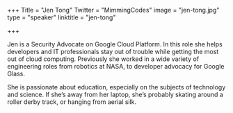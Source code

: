 +++
Title = "Jen Tong"
Twitter = "MimmingCodes"
image = "jen-tong.jpg"
type = "speaker"
linktitle = "jen-tong"

+++

Jen is a Security Advocate on Google Cloud Platform. In this role she helps developers and IT professionals stay out of trouble while getting the most out of cloud computing. Previously she worked in a wide variety of engineering roles from robotics at NASA, to developer advocacy for Google Glass.

She is passionate about education, especially on the subjects of technology and science. If she’s away from her laptop, she’s probably skating around a roller derby track, or hanging from aerial silk.
